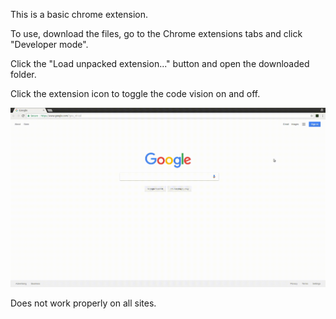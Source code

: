 This is a basic chrome extension.

To use, download the files, go to the Chrome extensions tabs and click "Developer mode".

Click the "Load unpacked extension..." button and open the downloaded folder.

Click the extension icon to toggle the code vision on and off.

<img src="I See Code.gif" alt="Visual Example Of the Extension in Use"/>

Does not work properly on all sites.

